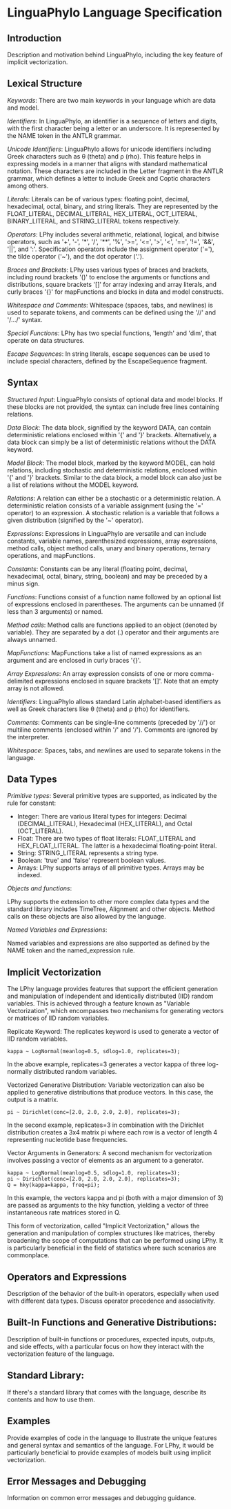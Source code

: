 # LinguaPhylo Language Specification

## Introduction

Description and motivation behind LinguaPhylo, including the key feature of implicit vectorization.

## Lexical Structure

*Keywords*: There are two main keywords in your language which are data and model.

*Identifiers*: In LinguaPhylo, an identifier is a sequence of letters and digits, with the first character being a letter or an underscore. It is represented by the NAME token in the ANTLR grammar.

*Unicode Identifiers*: LinguaPhylo allows for unicode identifiers including Greek characters such as θ (theta) and ρ (rho). This feature helps in expressing models in a manner that aligns with standard mathematical notation. These characters are included in the Letter fragment in the ANTLR grammar, which defines a letter to include Greek and Coptic characters among others.

*Literals*: Literals can be of various types: floating point, decimal, hexadecimal, octal, binary, and string literals. They are represented by the FLOAT_LITERAL, DECIMAL_LITERAL, HEX_LITERAL, OCT_LITERAL, BINARY_LITERAL, and STRING_LITERAL tokens respectively.

*Operators*: LPhy includes several arithmetic, relational, logical, and bitwise operators, such as '+', '-', '*', '/', '**', '%', '>=', '<=', '>', '<', '==', '!=', '&&', '||', and ':'. Specification operators include the assignment operator ('='), the tilde operator ('~'), and the dot operator ('.').

*Braces and Brackets*: LPhy uses various types of braces and brackets, including round brackets '()' to enclose the arguments or functions and distributions, square brackets '[]' for array indexing and array literals, and curly braces '{}' for mapFunctions and blocks in data and model constructs.

*Whitespace and Comments*: Whitespace (spaces, tabs, and newlines) is used to separate tokens, and comments can be defined using the '//' and '/.../' syntax.

*Special Functions*: LPhy has two special functions, 'length' and 'dim', that operate on data structures.

*Escape Sequences*: In string literals, escape sequences can be used to include special characters, defined by the EscapeSequence fragment.

## Syntax

*Structured Input*: LinguaPhylo consists of optional data and model blocks. If these blocks are not provided, the syntax can include free lines containing relations.

*Data Block*: The data block, signified by the keyword DATA, can contain deterministic relations enclosed within '{' and '}' brackets. Alternatively, a data block can simply be a list of deterministic relations without the DATA keyword.

*Model Block*: The model block, marked by the keyword MODEL, can hold relations, including stochastic and deterministic relations, enclosed within '{' and '}' brackets. Similar to the data block, a model block can also just be a list of relations without the MODEL keyword.

*Relations*: A relation can either be a stochastic or a deterministic relation. A deterministic relation consists of a variable assignment (using the '=' operator) to an expression. A stochastic relation is a variable that follows a given distribution (signified by the '~' operator).

*Expressions*: Expressions in LinguaPhylo are versatile and can include constants, variable names, parenthesized expressions, array expressions, method calls, object method calls, unary and binary operations, ternary operations, and mapFunctions.

*Constants*: Constants can be any literal (floating point, decimal, hexadecimal, octal, binary, string, boolean) and may be preceded by a minus sign.

*Functions*: Functions consist of a function name followed by an optional list of expressions enclosed in parentheses. The arguments can be unnamed (if less than 3 arguments) or named.

*Method calls*: Method calls are functions applied to an object (denoted by variable). They are separated by a dot (.) operator and their arguments are always unnamed.

*MapFunctions*: MapFunctions take a list of named expressions as an argument and are enclosed in curly braces '{}'.

*Array Expressions*: An array expression consists of one or more comma-delimited expressions enclosed in square brackets '[]'. Note that an empty array is not allowed.

*Identifiers*: LinguaPhylo allows standard Latin alphabet-based identifiers as well as Greek characters like θ (theta) and ρ (rho) for identifiers.

*Comments*: Comments can be single-line comments (preceded by '//') or multiline comments (enclosed within '/' and '/'). Comments are ignored by the interpreter.

*Whitespace*: Spaces, tabs, and newlines are used to separate tokens in the language.

## Data Types

*Primitive types*: Several primitive types are supported, as indicated by the rule for constant:

* Integer: There are various literal types for integers: Decimal (DECIMAL_LITERAL), Hexadecimal (HEX_LITERAL), and Octal (OCT_LITERAL).
* Float: There are two types of float literals: FLOAT_LITERAL and HEX_FLOAT_LITERAL. The latter is a hexadecimal floating-point literal.
* String: STRING_LITERAL represents a string type.
* Boolean: 'true' and 'false' represent boolean values.
* Arrays: LPhy supports arrays of all primitive types. Arrays may be indexed.

*Objects and functions*: 

LPhy supports the extension to other more complex data types and the standard library includes TimeTree, Alignment and other objects. Method calls on these objects are also allowed by the language.

*Named Variables and Expressions*: 

Named variables and expressions are also supported as defined by the NAME token and the named_expression rule.

## Implicit Vectorization

The LPhy language provides features that support the efficient generation and manipulation of independent and identically distributed (IID) random variables. This is achieved through a feature known as "Variable Vectorization", which encompasses two mechanisms for generating vectors or matrices of IID random variables.

Replicate Keyword: The replicates keyword is used to generate a vector of IID random variables.

```lphy
kappa ~ LogNormal(meanlog=0.5, sdlog=1.0, replicates=3);
````

In the above example, replicates=3 generates a vector kappa of three log-normally distributed random variables.

Vectorized Generative Distribution: Variable vectorization can also be applied to generative distributions that produce vectors. In this case, the output is a matrix.

```lphy
pi ~ Dirichlet(conc=[2.0, 2.0, 2.0, 2.0], replicates=3);
```

In the second example, replicates=3 in combination with the Dirichlet distribution creates a 3x4 matrix pi where each row is a vector of length 4 representing nucleotide base frequencies.

Vector Arguments in Generators: A second mechanism for vectorization involves passing a vector of elements as an argument to a generator.

```lphy
kappa ~ LogNormal(meanlog=0.5, sdlog=1.0, replicates=3);
pi ~ Dirichlet(conc=[2.0, 2.0, 2.0, 2.0], replicates=3);
Q = hky(kappa=kappa, freq=pi);
```

In this example, the vectors kappa and pi (both with a major dimension of 3) are passed as arguments to the hky function, yielding a vector of three instantaneous rate matrices stored in Q.

This form of vectorization, called "Implicit Vectorization," allows the generation and manipulation of complex structures like matrices, thereby broadening the scope of computations that can be performed using LPhy. It is particularly beneficial in the field of statistics where such scenarios are commonplace.

## Operators and Expressions

Description of the behavior of the built-in operators, especially when used with different data types. Discuss operator precedence and associativity.

## Built-In Functions and Generative Distributions:

Description of built-in functions or procedures, expected inputs, outputs, and side effects, with a particular focus on how they interact with the vectorization feature of the language.

## Standard Library: 

If there's a standard library that comes with the language, describe its contents and how to use them.

## Examples

Provide examples of code in the language to illustrate the unique features and general syntax and semantics of the language. For LPhy, it would be particularly beneficial to provide examples of models built using implicit vectorization.

## Error Messages and Debugging

Information on common error messages and debugging guidance.
